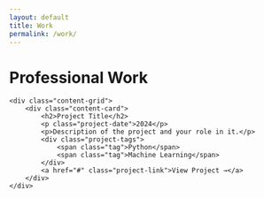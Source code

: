 ```yaml
---
layout: default
title: Work
permalink: /work/
---
```


<div class="work-container">
    <h1>Professional Work</h1>
    
    <div class="content-grid">
        <div class="content-card">
            <h2>Project Title</h2>
            <p class="project-date">2024</p>
            <p>Description of the project and your role in it.</p>
            <div class="project-tags">
                <span class="tag">Python</span>
                <span class="tag">Machine Learning</span>
            </div>
            <a href="#" class="project-link">View Project →</a>
        </div>
    </div>
</div>